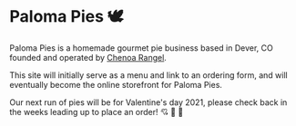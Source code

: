 # Paloma Pies 🕊

Paloma Pies is a homemade gourmet pie business based in Dever, CO founded and operated by [Chenoa Rangel](https://www.chenoarangel.com/).

This site will initially serve as a menu and link to an ordering form, and will eventually become the online storefront for Paloma Pies.

Our next run of pies will be for Valentine's day 2021, please check back in the weeks leading up to place an order! 💘 🥧 💝